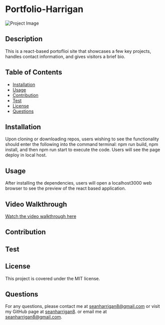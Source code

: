 
# Portfolio-Harrigan

![Project Image][def]

## Description

This is a react-based portoflioi site that showcases a few key projects, handles contact information, and gives visitors a brief bio.

## Table of Contents

* [Installation](#installation)
* [Usage](#usage)
* [Contribution](#contribution)
* [Test](#test)
* [License](#license)
* [Questions](#questions)

## Installation

Upon cloning or downloading repos, users wishing to see the functionality  should enter the following into the command terminal: npm run build, npm install, and then npm run start to execute the code. Users will see the page deploy in local host.

## Usage

After installing the dependencies, users will open a localhost3000 web browser to see the preview of the react based application.

## Video Walkthrough

[Watch the video walkthrough here]()

## Contribution



## Test



## License
This project is covered under the MIT license.

## Questions
For any questions, please contact me at seanharrigan8@gmail.com or visit my GitHub page at [seanharrigan8](https://github.com/seanharrigan8).
or email me at seanharrigan8@gmail.com.


[def]: https://drive.google.com/file/d/1o1dxJIL02itMvA-kamKoeHGJOoB5Vy4k/view?usp=sharing